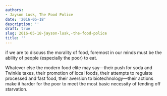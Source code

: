 ```yaml
---
authors:
- Jayson Lusk, The Food Police
date: '2016-05-18'
description: ''
draft: true
slug: 2016-05-18-jayson-lusk,-the-food-police
title: ''
---
```

if we are to discuss the morality of food, foremost in our minds must be the ability of people (especially the poor) to eat. 

Whatever else the modern food elite may say—their push for soda and Twinkie taxes, their promotion of local foods, their attempts to regulate processed and fast food, their aversion to biotechnology—their actions make it harder for the poor to meet the most basic necessity of fending off starvation.



